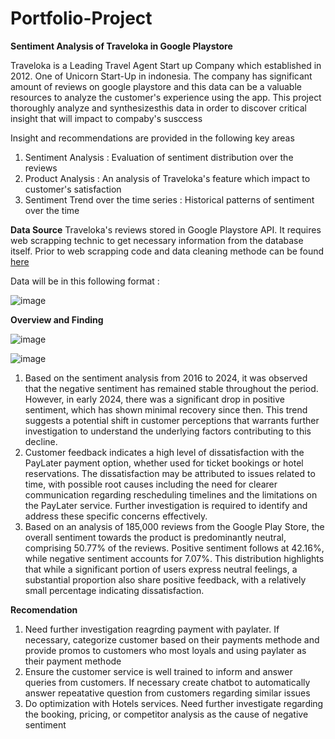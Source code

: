 # Portfolio-Project

**Sentiment Analysis of Traveloka in Google Playstore**

Traveloka is a Leading Travel Agent Start up Company which established in 2012. One of Unicorn Start-Up in indonesia. The company has significant amount of reviews on google playstore and this data can be a valuable resources to analyze the customer's experience using the app. This project thoroughly analyze and synthesizesthis data in order to discover critical insight that will impact to compaby's susccess

Insight and recommendations are provided in the following key areas
1. Sentiment Analysis : Evaluation of sentiment distribution over the reviews
2. Product Analysis : An analysis of Traveloka's feature which impact to customer's satisfaction
3. Sentiment Trend over the time series : Historical patterns of sentiment over the time

**Data Source**
Traveloka's reviews stored in Google Playstore API. It requires web scrapping technic to get necessary information from the database itself.
Prior to web scrapping code and data cleaning methode can be found [here](https://github.com/yupraw/Portfolio-Project/blob/main/Web_Scraping_Sentiment_Analysis.ipynb)

Data will be in this following format :

![image](https://github.com/user-attachments/assets/49f6fb4e-0012-412a-b2bb-f8bdd2b73f48)



**Overview and Finding**

![image](https://github.com/user-attachments/assets/d08270b1-0ad7-4a7e-94ad-571ce81f477f)


![image](https://github.com/user-attachments/assets/1c908efb-69ab-4ede-8ff3-54241840a921)


1. Based on the sentiment analysis from 2016 to 2024, it was observed that the negative sentiment has remained stable throughout the period. However, in early 2024, there was a significant drop in positive sentiment, which has shown minimal recovery since then. This trend suggests a potential shift in customer perceptions that warrants further investigation to understand the underlying factors contributing to this decline.
2. Customer feedback indicates a high level of dissatisfaction with the PayLater payment option, whether used for ticket bookings or hotel reservations. The dissatisfaction may be attributed to issues related to time, with possible root causes including the need for clearer communication regarding rescheduling timelines and the limitations on the PayLater service. Further investigation is required to identify and address these specific concerns effectively.
3. Based on an analysis of 185,000 reviews from the Google Play Store, the overall sentiment towards the product is predominantly neutral, comprising 50.77% of the reviews. Positive sentiment follows at 42.16%, while negative sentiment accounts for 7.07%. This distribution highlights that while a significant portion of users express neutral feelings, a substantial proportion also share positive feedback, with a relatively small percentage indicating dissatisfaction.

**Recomendation**

1. Need further investigation reagrding payment with paylater. If necessary, categorize customer based on their payments methode and provide promos to customers who most loyals and using paylater as their payment methode
2. Ensure the customer service is well trained to inform and answer queries from customers. If necessary create chatbot to automatically answer repeatative question from customers regarding similar issues
3. Do optimization with Hotels services. Need further investigate regarding the booking, pricing, or competitor analysis as the cause of negative sentiment
